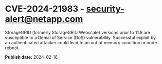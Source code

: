 # CVE-2024-21983 - security-alert@netapp.com

StorageGRID (formerly StorageGRID Webscale) versions prior to 11.8 
are susceptible to a Denial of Service (DoS) vulnerability. Successful 
exploit by an authenticated attacker could lead to an out of memory 
condition or node reboot.



**Publish date:** 2024-02-16

